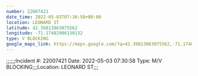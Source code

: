 ```yaml
---
number: 22007421
date_time: 2022-05-03T07:30:58+00:00
location: LEONARD ST
latitude: 42.39813863075562
longitude: -71.17482906130132
type: V BLOCKING
google_maps_link: https://maps.google.com/?q=42.39813863075562,-71.17482906130132
---
```


;;;;;;Incident #: 22007421  Date: 2022-05-03 07:30:58   Type: M/V BLOCKING;;;Location: LEONARD ST;;;
